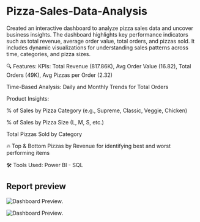 # Pizza-Sales-Data-Analysis
Created an interactive dashboard to analyze pizza sales data and uncover business insights. The dashboard highlights key performance indicators such as total revenue, average order value, total orders, and pizzas sold. It includes dynamic visualizations for understanding sales patterns across time, categories, and pizza sizes.

🔍 Features:
KPIs: Total Revenue (817.86K), Avg Order Value (16.82), Total Orders (49K), Avg Pizzas per Order (2.32)

Time-Based Analysis: Daily and Monthly Trends for Total Orders

Product Insights:

% of Sales by Pizza Category (e.g., Supreme, Classic, Veggie, Chicken)

% of Sales by Pizza Size (L, M, S, etc.)

Total Pizzas Sold by Category

🔥 Top & Bottom Pizzas by Revenue for identifying best and worst performing items

🛠 Tools Used:
Power BI - SQL 

 ## Report preview
![Dashboard Preview](Pizza-Sales-Data-Analysis ).

![Dashboard Preview](Pizza-Sales-Data-Analysis ).



